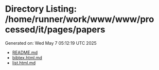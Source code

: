 # Directory Listing: /home/runner/work/www/www/processed/it/pages/papers
Generated on: Wed May  7 05:12:19 UTC 2025

- [README.md](README.md)
- [bibtex.html.md](bibtex.html.md)
- [list.html.md](list.html.md)
